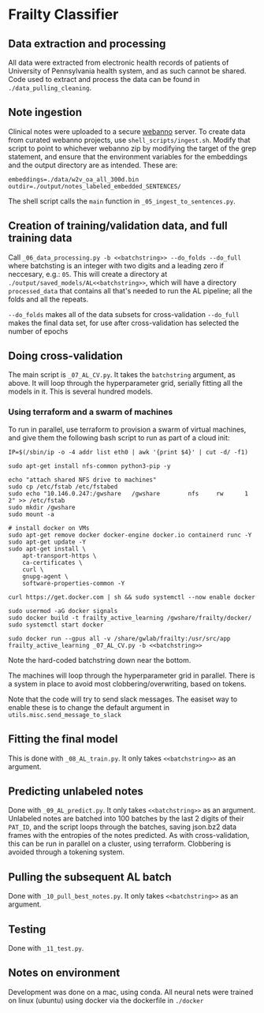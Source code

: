 # Frailty Classifier

## Data extraction and processing

All data were extracted from electronic health records of patients of University of Pennsylvania health system, and as such cannot be shared.  Code used to extract and process the data can be found in `./data_pulling_cleaning`.

## Note ingestion

Clinical notes were uploaded to a secure [webanno](https://webanno.github.io/webanno/) server.  To create data from curated webanno projects, use `shell_scripts/ingest.sh`.  Modify that script to point to whichever webanno zip by modifying the target of the grep statement, and ensure that the environment variables for the embeddings and the output directory are as intended.  These are: 

```
embeddings=./data/w2v_oa_all_300d.bin
outdir=./output/notes_labeled_embedded_SENTENCES/
```

The shell script calls the `main` function in `_05_ingest_to_sentences.py`.

## Creation of training/validation data, and full training data

Call `_06_data_processing.py -b <<batchstring>> --do_folds --do_full` where batchsting is an integer with two digits and a leading zero if neccesary, e.g.: `05`.  This will create a directory at `./output/saved_models/AL<<batchstring>>`, which will have a directory `processed_data` that contains all that's needed to run the AL pipeline; all the folds and all the repeats.

`--do_folds` makes all of the data subsets for cross-validation
`--do_full` makes the final data set, for use after cross-validation has selected the number of epochs

## Doing cross-validation

The main script is `_07_AL_CV.py`.  It takes the `batchstring` argument, as above.  It will loop through the hyperparameter grid, serially fitting all the models in it.  This is several hundred models.

### Using terraform and a swarm of machines

To run in parallel, use terraform to provision a swarm of virtual machines, and give them the following bash script to run as part of a cloud init:

```
IP=$(/sbin/ip -o -4 addr list eth0 | awk '{print $4}' | cut -d/ -f1)

sudo apt-get install nfs-common python3-pip -y

echo "attach shared NFS drive to machines"
sudo cp /etc/fstab /etc/fstabed
sudo echo "10.146.0.247:/gwshare   /gwshare        nfs     rw      1 2" >> /etc/fstab
sudo mkdir /gwshare
sudo mount -a

# install docker on VMs
sudo apt-get remove docker docker-engine docker.io containerd runc -Y
sudo apt-get update -Y
sudo apt-get install \
    apt-transport-https \
    ca-certificates \
    curl \
    gnupg-agent \
    software-properties-common -Y

curl https://get.docker.com | sh && sudo systemctl --now enable docker

sudo usermod -aG docker signals
sudo docker build -t frailty_active_learning /gwshare/frailty/docker/
sudo systemctl start docker

sudo docker run --gpus all -v /share/gwlab/frailty:/usr/src/app frailty_active_learning _07_AL_CV.py -b <<batchstring>>
```

Note the hard-coded batchstring down near the bottom.   

The machines will loop through the hyperparameter grid in parallel.  There is a system in place to avoid most clobbering/overwriting, based on tokens.  

Note that the code will try to send slack messages.  The easiset way to enable these is to change the default argument in `utils.misc.send_message_to_slack`

## Fitting the final model

This is done with `_08_AL_train.py`.  It only takes `<<batchstring>>` as an argument.  

## Predicting unlabeled notes

Done with `_09_AL_predict.py`.  It only takes `<<batchstring>>` as an argument.  Unlabeled notes are batched into 100 batches by the last 2 digits of their `PAT_ID`, and the script loops through the batches, saving json.bz2 data frames with the entropies of the notes predicted.  As with cross-validation, this can be run in parallel on a cluster, using terraform.  Clobbering is avoided through a tokening system.

## Pulling the subsequent AL batch

Done with `_10_pull_best_notes.py`.  It only takes `<<batchstring>>` as an argument.  

## Testing
Done with `_11_test.py`.

## Notes on environment

Development was done on a mac, using conda.  All neural nets were trained on linux (ubuntu) using docker via the dockerfile in `./docker`

